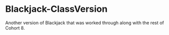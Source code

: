 # Blackjack-ClassVersion

Another version of Blackjack that was worked through along with the rest of Cohort 8.
